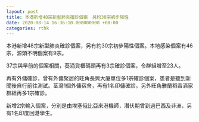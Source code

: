 ```yaml
---
layout: post
title: 本港新增48宗新型肺炎確診個案　另約30宗初步陽性
date: 2020-08-14 16:36:10.000000000 +08:00
categories: rthk
---
```


本港新增48宗新型肺炎確診個案，另有約30宗初步陽性個案。本地感染個案有46宗，源頭不明個案有9宗。

37宗與早前的個案相關，葵涌貨櫃碼頭再有3宗確診個案，令群組增至23人。

再有外傭確診，曾有外傭聚居的旺角長興大廈單位多1宗確診個案，患者是聽到新聞後自行前往測試。荃灣1個外傭宿舍，再有1名印傭確診。另外旺角雅蘭稻香酒家群組再多1宗確診。

新增2宗輸入個案，分別是由埃塞俄比亞來港機師，潛伏期曾到過巴西及非洲，另有1名印度回港學生。
